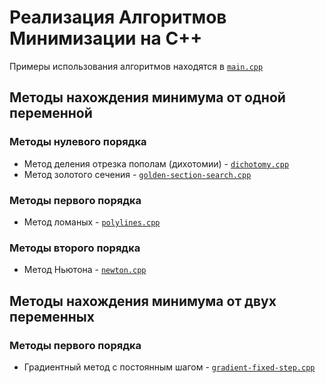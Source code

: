# Реализация Алгоритмов Минимизации на С++
Примеры использования алгоритмов находятся в [`main.cpp`](./algo/main.cpp)

## Методы нахождения минимума от одной переменной
### Методы нулевого порядка
* Метод деления отрезка пополам (дихотомии) - [`dichotomy.cpp`](./algo/dichotomy.cpp)
* Метод золотого сечения - [`golden-section-search.cpp`](./algo/golden-section-search.cpp)

### Методы первого порядка
* Метод ломаных - [`polylines.cpp`](./algo/polylines.cpp)

### Методы второго порядка
* Метод Ньютона - [`newton.cpp`](./algo/newton.cpp)

## Методы нахождения минимума от двух переменных
### Методы первого порядка
* Градиентный метод с постоянным шагом - [`gradient-fixed-step.cpp`](./algo/gradient-fixed-step.cpp)

